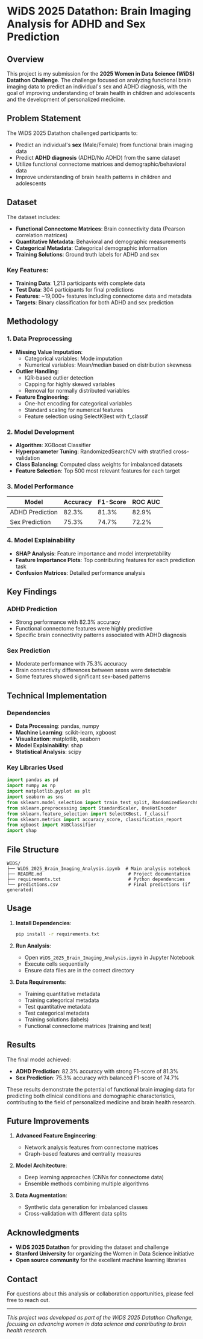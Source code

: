 # WiDS 2025 Datathon: Brain Imaging Analysis for ADHD and Sex Prediction

## Overview

This project is my submission for the **2025 Women in Data Science (WiDS) Datathon Challenge**. The challenge focused on analyzing functional brain imaging data to predict an individual's sex and ADHD diagnosis, with the goal of improving understanding of brain health in children and adolescents and the development of personalized medicine.

## Problem Statement

The WiDS 2025 Datathon challenged participants to:
- Predict an individual's **sex** (Male/Female) from functional brain imaging data
- Predict **ADHD diagnosis** (ADHD/No ADHD) from the same dataset
- Utilize functional connectome matrices and demographic/behavioral data
- Improve understanding of brain health patterns in children and adolescents

## Dataset

The dataset includes:
- **Functional Connectome Matrices**: Brain connectivity data (Pearson correlation matrices)
- **Quantitative Metadata**: Behavioral and demographic measurements
- **Categorical Metadata**: Categorical demographic information
- **Training Solutions**: Ground truth labels for ADHD and sex

### Key Features:
- **Training Data**: 1,213 participants with complete data
- **Test Data**: 304 participants for final predictions
- **Features**: ~19,000+ features including connectome data and metadata
- **Targets**: Binary classification for both ADHD and sex prediction

## Methodology

### 1. Data Preprocessing
- **Missing Value Imputation**: 
  - Categorical variables: Mode imputation
  - Numerical variables: Mean/median based on distribution skewness
- **Outlier Handling**: 
  - IQR-based outlier detection
  - Capping for highly skewed variables
  - Removal for normally distributed variables
- **Feature Engineering**:
  - One-hot encoding for categorical variables
  - Standard scaling for numerical features
  - Feature selection using SelectKBest with f_classif

### 2. Model Development
- **Algorithm**: XGBoost Classifier
- **Hyperparameter Tuning**: RandomizedSearchCV with stratified cross-validation
- **Class Balancing**: Computed class weights for imbalanced datasets
- **Feature Selection**: Top 500 most relevant features for each target

### 3. Model Performance

| Model | Accuracy | F1-Score | ROC AUC |
|-------|----------|----------|---------|
| ADHD Prediction | 82.3% | 81.3% | 82.9% |
| Sex Prediction | 75.3% | 74.7% | 72.2% |

### 4. Model Explainability
- **SHAP Analysis**: Feature importance and model interpretability
- **Feature Importance Plots**: Top contributing features for each prediction task
- **Confusion Matrices**: Detailed performance analysis

## Key Findings

### ADHD Prediction
- Strong performance with 82.3% accuracy
- Functional connectome features were highly predictive
- Specific brain connectivity patterns associated with ADHD diagnosis

### Sex Prediction
- Moderate performance with 75.3% accuracy
- Brain connectivity differences between sexes were detectable
- Some features showed significant sex-based patterns

## Technical Implementation

### Dependencies
- **Data Processing**: pandas, numpy
- **Machine Learning**: scikit-learn, xgboost
- **Visualization**: matplotlib, seaborn
- **Model Explainability**: shap
- **Statistical Analysis**: scipy

### Key Libraries Used
```python
import pandas as pd
import numpy as np
import matplotlib.pyplot as plt
import seaborn as sns
from sklearn.model_selection import train_test_split, RandomizedSearchCV
from sklearn.preprocessing import StandardScaler, OneHotEncoder
from sklearn.feature_selection import SelectKBest, f_classif
from sklearn.metrics import accuracy_score, classification_report
from xgboost import XGBClassifier
import shap
```

## File Structure

```
WIDS/
├── WiDS_2025_Brain_Imaging_Analysis.ipynb  # Main analysis notebook
├── README.md                                # Project documentation
├── requirements.txt                         # Python dependencies
└── predictions.csv                          # Final predictions (if generated)
```

## Usage

1. **Install Dependencies**:
   ```bash
   pip install -r requirements.txt
   ```

2. **Run Analysis**:
   - Open `WiDS_2025_Brain_Imaging_Analysis.ipynb` in Jupyter Notebook
   - Execute cells sequentially
   - Ensure data files are in the correct directory

3. **Data Requirements**:
   - Training quantitative metadata
   - Training categorical metadata
   - Test quantitative metadata
   - Test categorical metadata
   - Training solutions (labels)
   - Functional connectome matrices (training and test)

## Results

The final model achieved:
- **ADHD Prediction**: 82.3% accuracy with strong F1-score of 81.3%
- **Sex Prediction**: 75.3% accuracy with balanced F1-score of 74.7%

These results demonstrate the potential of functional brain imaging data for predicting both clinical conditions and demographic characteristics, contributing to the field of personalized medicine and brain health research.

## Future Improvements

1. **Advanced Feature Engineering**: 
   - Network analysis features from connectome matrices
   - Graph-based features and centrality measures

2. **Model Architecture**:
   - Deep learning approaches (CNNs for connectome data)
   - Ensemble methods combining multiple algorithms

3. **Data Augmentation**:
   - Synthetic data generation for imbalanced classes
   - Cross-validation with different data splits

## Acknowledgments

- **WiDS 2025 Datathon** for providing the dataset and challenge
- **Stanford University** for organizing the Women in Data Science initiative
- **Open source community** for the excellent machine learning libraries

## Contact

For questions about this analysis or collaboration opportunities, please feel free to reach out.

---

*This project was developed as part of the WiDS 2025 Datathon Challenge, focusing on advancing women in data science and contributing to brain health research.*
